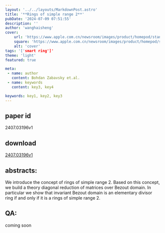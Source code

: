 ```yaml
---
layout: '../../layouts/MarkdownPost.astro'
title: '**Rings of simple range 2**'
pubDate: '2024-07-09 07:51:55'
description: ''
author: 'wanghaisheng'
cover:
    url: 'https://www.apple.com.cn/newsroom/images/product/homepod/standard/Apple-HomePod-hero-230118_big.jpg.large_2x.jpg'
    square: 'https://www.apple.com.cn/newsroom/images/product/homepod/standard/Apple-HomePod-hero-230118_big.jpg.large_2x.jpg'
    alt: 'cover'
tags: '['smart ring']' 
theme: 'light'
featured: true

meta:
 - name: author
   content: Bohdan Zabavsky et.al.
 - name: keywords
   content: key3, key4

keywords: key1, key2, key3
---
```


## paper id
2407.03196v1
## download
[2407.03196v1](http://arxiv.org/abs/2407.03196v1)
## abstracts:
We introduce the concept of rings of simple range 2. Based on this concept, we build a theory diagonal reduction of matrices over Bezout domain. In particular we show that invariant Bezout domain is an elementary divisor ring if and only if it is a rings of simple range 2.
## QA:
coming soon
